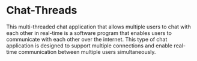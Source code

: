 # Chat-Threads
This multi-threaded chat application that allows multiple users to chat with each other in real-time is a software program that enables users to communicate with each other over the internet. This type of chat application is designed to support multiple connections and enable real-time communication between multiple users simultaneously.
